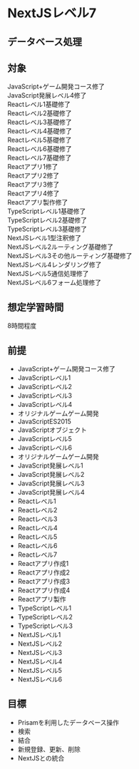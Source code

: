 # NextJSレベル7
## データベース処理

## 対象
JavaScript+ゲーム開発コース修了  
JavaScript発展レベル4修了  
Reactレベル1基礎修了  
Reactレベル2基礎修了  
Reactレベル3基礎修了  
Reactレベル4基礎修了  
Reactレベル5基礎修了  
Reactレベル6基礎修了  
Reactレベル7基礎修了  
Reactアプリ1修了  
Reactアプリ2修了  
Reactアプリ3修了  
Reactアプリ4修了  
Reactアプリ製作修了  
TypeScriptレベル1基礎修了  
TypeScriptレベル2基礎修了  
TypeScriptレベル3基礎修了  
NextJSレベル1型注釈修了  
NextJSレベル2ルーティング基礎修了  
NextJSレベル3その他ルーティング基礎修了  
NextJSレベル4レンダリング修了  
NextJSレベル5通信処理修了  
NextJSレベル6フォーム処理修了  

## 想定学習時間
8時間程度  

## 前提
* JavaScript+ゲーム開発コース修了
* JavaScriptレベル1
* JavaScriptレベル2
* JavaScriptレベル3
* JavaScriptレベル4
* オリジナルゲームゲーム開発
* JavaScriptES2015
* JavaScriptオブジェクト
* JavaScriptレベル5
* JavaScriptレベル6
* オリジナルゲームゲーム開発
* JavaScript発展レベル1
* JavaScript発展レベル2
* JavaScript発展レベル3
* JavaScript発展レベル4
* Reactレベル1
* Reactレベル2
* Reactレベル3
* Reactレベル4
* Reactレベル5
* Reactレベル6
* Reactレベル7
* Reactアプリ作成1
* Reactアプリ作成2
* Reactアプリ作成3
* Reactアプリ作成4
* Reactアプリ製作
* TypeScriptレベル1
* TypeScriptレベル2
* TypeScriptレベル3
* NextJSレベル1
* NextJSレベル2
* NextJSレベル3
* NextJSレベル4
* NextJSレベル5
* NextJSレベル6

## 目標
* Prisamを利用したデータベース操作
* 検索
* 結合
* 新規登録、更新、削除
* NextJSとの統合
